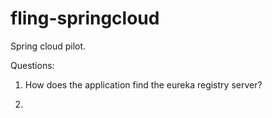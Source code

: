 # fling-springcloud
Spring cloud pilot.

Questions:
1. How does the application find the eureka registry server?

2. 
